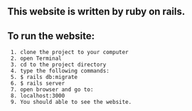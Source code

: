 ## This website is written by ruby on rails. 
## To run the website:  
     1. clone the project to your computer  
     2. open Terminal  
     3. cd to the project directory  
     4. type the following commands:  
     5. $ rails db:migrate  
     6. $ rails server  
     7. open browser and go to:  
     8. localhost:3000  
     9. You should able to see the website.  
